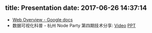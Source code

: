 title: Presentation
date: 2017-06-26 14:37:14
---

- [Web Overview - Google docs](https://docs.google.com/presentation/d/1pVunREFCr2xzLvjYueK1nvGSQRO4_BXDMhqLSy0x8zM/edit?usp=sharing)
- 数据可视化科普 - 杭州 Node Party 第四期技术分享: [Video](https://www.bilibili.com/video/av13568635/) [PPT](https://github.com/Hangzhou-Node-Party/NodeParty/blob/master/2017-08-19/visualization_node_party.pdf)
